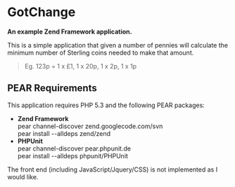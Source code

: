 # GotChange

**An example Zend Framework application.**

This is a simple application that given a number of pennies will calculate the minimum number of Sterling coins needed to make that amount.

> Eg. 123p = 1 x £1, 1 x 20p, 1 x 2p, 1 x 1p

## PEAR Requirements

This application requires PHP 5.3 and the following PEAR packages:

- **Zend Framework**  
  pear channel-discover zend.googlecode.com/svn  
  pear install --alldeps zend/zend
- **PHPUnit**  
  pear channel-discover pear.phpunit.de  
  pear install --alldeps phpunit/PHPUnit

The front end (including JavaScript/Jquery/CSS) is not implemented as I would like.